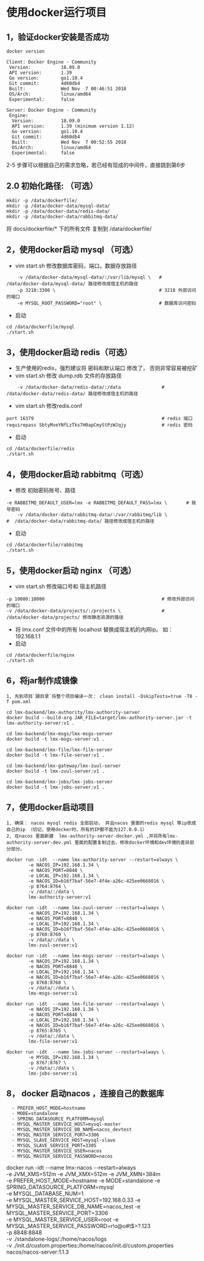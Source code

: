# 使用docker运行项目

## 1，验证docker安装是否成功

```
docker version

Client: Docker Engine - Community
 Version:           18.09.0
 API version:       1.39
 Go version:        go1.10.4
 Git commit:        4d60db4
 Built:             Wed Nov  7 00:46:51 2018
 OS/Arch:           linux/amd64
 Experimental:      false

Server: Docker Engine - Community
 Engine:
  Version:          18.09.0
  API version:      1.39 (minimum version 1.12)
  Go version:       go1.10.4
  Git commit:       4d60db4
  Built:            Wed Nov  7 00:52:55 2018
  OS/Arch:          linux/amd64
  Experimental:     false
```

2-5 步骤可以根据自己的需求忽略，若已经有现成的中间件，直接跳到第6步

## 2.0 初始化路径: （可选）

```
mkdir -p /data/dockerfile/
mkdir -p /data/docker-data/mysql-data/
mkdir -p /data/docker-data/redis-data/
mkdir -p /data/docker-data/rabbitmq-data/
```

将 docs/dockerfile/* 下的所有文件 复制到 /data/dockerfile/

## 2，使用docker启动 mysql （可选）

- vim start.sh 修改数据库密码，端口，数据存放路径

```
    -v /data/docker-data/mysql-data/:/var/lib/mysql \   # /data/docker-data/mysql-data/ 路径修改成宿主机的路径
    -p 3218:3306 \                                      # 3218 外部访问的端口
    -e MYSQL_ROOT_PASSWORD="root" \                     # 数据库访问密码
```

- 启动

```
cd /data/dockerfile/mysql
./start.sh
``` 

## 3，使用docker启动 redis（可选）

- 生产使用的redis，强烈建议将 密码和默认端口 修改了， 否则非常容易被挖矿
- vim start.sh 修改 dump.rdb 文件的存放路径

```
    -v /data/docker-data/redis-data/:/data               #  /data/docker-data/redis-data/ 路径修改成宿主机的路径
```

- vim start.sh 修改redis.conf

```
port 16379                                               # redis 端口
requirepass SbtyMveYNfLzTks7H0apCmyStPzWJqjy             # redis 密码
```

- 启动

```
cd /data/dockerfile/redis
./start.sh
``` 

## 4，使用docker启动 rabbitmq（可选）

- 修改 初始密码账号、路径

```
-e RABBITMQ_DEFAULT_USER=lmx -e RABBITMQ_DEFAULT_PASS=lmx \       # 账号密码    
    -v /data/docker-data/rabbitmq-data/:/var/rabbitmq/lib \             #  /data/docker-data/rabbitmq-data/ 路径修改成宿主机的路径
```

- 启动

```
cd /data/dockerfile/rabbitmq
./start.sh
``` 

## 5，使用docker启动 nginx （可选）

- vim start.sh 修改端口号和 宿主机路径

```
-p 10000:10000                                           # 修改外部访问的端口
-v /data/docker-data/projects/:/projects \               # /data/docker-data/projects/ 修改静态资源的路径
```

- 将 lmx.conf 文件中的所有 localhost 替换成宿主机的内网ip。 如： 192.168.1.1
- 启动

```
cd /data/dockerfile/nginx
./start.sh
``` 

## 6，将jar制作成镜像

```
1, 先到项目`跟目录`将整个项目编译一次： clean install -DskipTests=true -T8 -f pom.xml

cd lmx-backend/lmx-authority/lmx-authority-server
docker build --build-arg JAR_FILE=target/lmx-authority-server.jar -t lmx-authority-server:v1 .

cd lmx-backend/lmx-msgs/lmx-msgs-server
docker build -t lmx-msgs-server:v1 .

cd lmx-backend/lmx-file/lmx-file-server
docker build -t lmx-file-server:v1 .

cd lmx-backend/lmx-gateway/lmx-zuul-server
docker build -t lmx-zuul-server:v1 .

cd lmx-backend/lmx-jobs/lmx-jobs-server
docker build -t lmx-jobs-server:v1 .
```

## 7，使用docker启动项目

```
1, 确保： nacos mysql redis 全部启动， 并且nacos 里面的redis mysql 等ip改成自己的ip （切记，使用docker时，所有的IP都不能为127.0.0.1）
2, 在nacos 里面新建  lmx-authority-server-docker.yml ,并将所有lmx-authority-server-dev.yml 里面的配置复制过去，修改docker环境和dev环境的差异部分部分。

docker run -idt  --name lmx-authority-server --restart=always \
        -e NACOS_IP=192.168.1.34 \
        -e NACOS_PORT=8848 \
        -e LOCAL_IP=192.168.1.34 \
        -e NACOS_ID=b16f7baf-56e7-4f4e-a26c-425ee0668016 \
        -p 8764:8764 \
        -v /data/:/data \
        lmx-authority-server:v1 

docker run -idt  --name lmx-zuul-server --restart=always \
        -e NACOS_IP=192.168.1.34 \
        -e NACOS_PORT=8848 \
        -e LOCAL_IP=192.168.1.34 \
        -e NACOS_ID=b16f7baf-56e7-4f4e-a26c-425ee0668016 \
        -p 8760:8760 \
        -v /data/:/data \
        lmx-zuul-server:v1 

docker run -idt  --name lmx-msgs-server --restart=always \
        -e NACOS_IP=192.168.1.34 \
        -e NACOS_PORT=8848 \
        -e LOCAL_IP=192.168.1.34 \
        -e NACOS_ID=b16f7baf-56e7-4f4e-a26c-425ee0668016 \
        -p 8768:8768 \
        -v /data/:/data \
        lmx-msgs-server:v1 

docker run -idt  --name lmx-file-server --restart=always \
        -e NACOS_IP=192.168.1.34 \
        -e NACOS_PORT=8848 \
        -e LOCAL_IP=192.168.1.34 \
        -e NACOS_ID=b16f7baf-56e7-4f4e-a26c-425ee0668016 \
        -p 8765:8765 \
        -v /data/:/data \
        lmx-file-server:v1 

docker run -idt  --name lmx-jobs-server --restart=always \
        -e MYSQL_IP=192.168.1.34 \
        -p 8767:8767 \
        -v /data/:/data \
        lmx-jobs-server:v1 

```

## 8， docker 启动nacos ，连接自己的数据库

      - PREFER_HOST_MODE=hostname
      - MODE=standalone
      - SPRING_DATASOURCE_PLATFORM=mysql
      - MYSQL_MASTER_SERVICE_HOST=mysql-master
      - MYSQL_MASTER_SERVICE_DB_NAME=nacos_devtest
      - MYSQL_MASTER_SERVICE_PORT=3306
      - MYSQL_SLAVE_SERVICE_HOST=mysql-slave
      - MYSQL_SLAVE_SERVICE_PORT=3305
      - MYSQL_MASTER_SERVICE_USER=nacos
      - MYSQL_MASTER_SERVICE_PASSWORD=nacos

docker run -idt --name lmx-nacos --restart=always \
-e JVM_XMS=512m -e JVM_XMX=512m -e JVM_XMN=384m \
-e PREFER_HOST_MODE=hostname -e MODE=standalone -e SPRING_DATASOURCE_PLATFORM=mysql \
-e MYSQL_DATABASE_NUM=1 \
-e MYSQL_MASTER_SERVICE_HOST=192.168.0.33 -e MYSQL_MASTER_SERVICE_DB_NAME=nacos_test -e MYSQL_MASTER_SERVICE_PORT=3306 \
-e MYSQL_MASTER_SERVICE_USER=root -e MYSQL_MASTER_SERVICE_PASSWORD=r!o@o#t$>?.123 \
-p 8848:8848 \
-v ./standalone-logs/:/home/nacos/logs \
-v ./init.d/custom.properties:/home/nacos/init.d/custom.properties \
nacos/nacos-server:1.1.3
        







